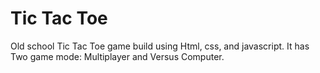 # Tic Tac Toe
Old school Tic Tac Toe game build using Html, css, and javascript.
It has Two game mode: Multiplayer and Versus Computer.
